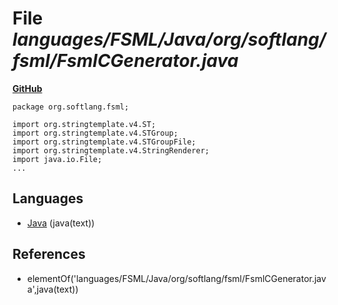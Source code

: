 # File _languages/FSML/Java/org/softlang/fsml/FsmlCGenerator.java_
**[GitHub](https://github.com/softlang/yas/blob/master/languages/FSML/Java/org/softlang/fsml/FsmlCGenerator.java)**
```
package org.softlang.fsml;

import org.stringtemplate.v4.ST;
import org.stringtemplate.v4.STGroup;
import org.stringtemplate.v4.STGroupFile;
import org.stringtemplate.v4.StringRenderer;
import java.io.File;
...
```

## Languages
* [Java](../languages/Java.md) (java(text))

## References
* elementOf('languages/FSML/Java/org/softlang/fsml/FsmlCGenerator.java',java(text))
